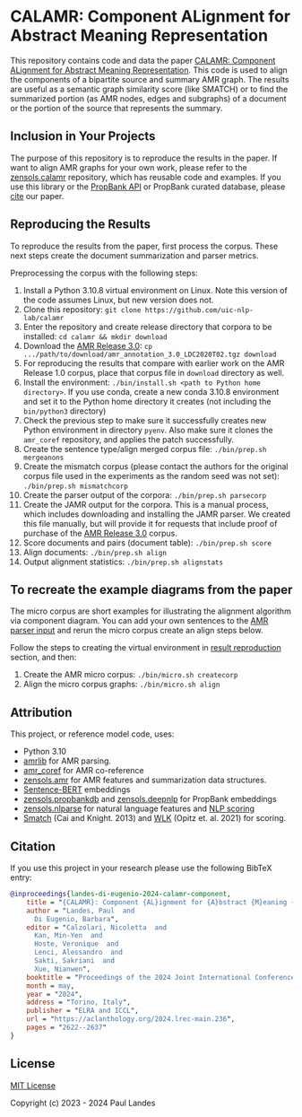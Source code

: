 # CALAMR: Component ALignment for Abstract Meaning Representation

This repository contains code and data the paper [CALAMR: Component ALignment
for Abstract Meaning Representation].  This code is used to align the
components of a bipartite source and summary AMR graph.  The results are useful
as a semantic graph similarity score (like SMATCH) or to find the summarized
portion (as AMR nodes, edges and subgraphs) of a document or the portion of the
source that represents the summary.


## Inclusion in Your Projects

The purpose of this repository is to reproduce the results in the paper.  If
want to align AMR graphs for your own work, please refer to the
[zensols.calamr] repository, which has reusable code and examples.  If you use
this library or the [PropBank API] or PropBank curated database, please
[cite](#citation) our paper.


## Reproducing the Results

To reproduce the results from the paper, first process the corpus.  These next
steps create the document summarization and parser metrics.

Preprocessing the corpus with the following steps:

1. Install a Python 3.10.8 virtual environment on Linux.  Note this version of
   the code assumes Linux, but new version does not.
1. Clone this repository: `git clone https://github.com/uic-nlp-lab/calamr`
1. Enter the repository and create release directory that corpora to be
   installed: `cd calamr && mkdir download`
1. Download the [AMR Release 3.0]:
   `cp .../path/to/download/amr_annotation_3.0_LDC2020T02.tgz download`
1. For reproducing the results that compare with earlier work on the AMR
   Release 1.0 corpus, place that corpus file in `download` directory as well.
1. Install the environment: `./bin/install.sh <path to Python home directory>`.
   If you use conda, create a new conda 3.10.8 environment and set it to the
   Python home directory it creates (not including the `bin/python3` directory)
1. Check the previous step to make sure it successfully creates new Python
   environment in directory `pyenv`.  Also make sure it clones the `amr_coref`
   repository, and applies the patch successfully.
1. Create the sentence type/align merged corpus file:
   `./bin/prep.sh mergeanons`
1. Create the mismatch corpus (please contact the authors for the original
   corpus file used in the experiments as the random seed was not set):
   `./bin/prep.sh mismatchcorp`
1. Create the parser output of the corpora: `./bin/prep.sh parsecorp`
1. Create the JAMR output for the corpora.  This is a manual process, which
   includes downloading and installing the JAMR parser.  We created this file
   manually, but will provide it for requests that include proof of purchase of
   the [AMR Release 3.0] corpus.
1. Score documents and pairs (document table): `./bin/prep.sh score`
1. Align documents: `./bin/prep.sh align`
1. Output alignment statistics: `./bin/prep.sh alignstats`


## To recreate the example diagrams from the paper

The micro corpus are short examples for illustrating the alignment algorithm
via component diagram.  You can add your own sentences to the [AMR parser
input](corpus/amr-micro-summary.json) and rerun the micro corpus create an
align steps below.

Follow the steps to creating the virtual environment in [result
reproduction](#reproducing-the-results) section, and then:
1. Create the AMR micro corpus: `./bin/micro.sh createcorp`
1. Align the micro corpus graphs: `./bin/micro.sh align`


## Attribution

This project, or reference model code, uses:

* Python 3.10
* [amrlib] for AMR parsing.
* [amr_coref] for AMR co-reference
* [zensols.amr] for AMR features and summarization data structures.
* [Sentence-BERT] embeddings
* [zensols.propbankdb] and [zensols.deepnlp] for PropBank embeddings
* [zensols.nlparse] for natural language features and [NLP scoring]
* [Smatch] (Cai and Knight. 2013) and [WLK] (Opitz et. al. 2021) for scoring.


## Citation

If you use this project in your research please use the following BibTeX entry:

```bibtex
@inproceedings{landes-di-eugenio-2024-calamr-component,
    title = "{CALAMR}: Component {AL}ignment for {A}bstract {M}eaning {R}epresentation",
    author = "Landes, Paul  and
      Di Eugenio, Barbara",
    editor = "Calzolari, Nicoletta  and
      Kan, Min-Yen  and
      Hoste, Veronique  and
      Lenci, Alessandro  and
      Sakti, Sakriani  and
      Xue, Nianwen",
    booktitle = "Proceedings of the 2024 Joint International Conference on Computational Linguistics, Language Resources and Evaluation (LREC-COLING 2024)",
    month = may,
    year = "2024",
    address = "Torino, Italy",
    publisher = "ELRA and ICCL",
    url = "https://aclanthology.org/2024.lrec-main.236",
    pages = "2622--2637"
}
```


## License

[MIT License](LICENSE.md)

Copyright (c) 2023 - 2024 Paul Landes


<!-- links -->
[AMR Release 3.0]: https://catalog.ldc.upenn.edu/LDC2020T02
[zensols.calamr]: https://github.com/plandes/calamr
[zensols.propbankdb]: https://github.com/plandes/propbankdb
[PropBank API]: https://github.com/plandes/propbankdb

[CALAMR: Component ALignment for Abstract Meaning Representation]: https://example.com

[amrlib]: https://github.com/bjascob/amrlib
[amr_coref]: https://github.com/bjascob/amr_coref
[spaCy]: https://spacy.io
[Smatch]: https://github.com/snowblink14/smatch
[WLK]: https://github.com/flipz357/weisfeiler-leman-amr-metrics
[zensols.nlparse]: https://github.com/plandes/nlparse
[NLP scoring]: https://plandes.github.io/nlparse/api/zensols.nlp.html#zensols-nlp-score
[Sentence-BERT]: https://www.sbert.net
[zensols.amr]: https://github.com/plandes/amr
[zensols.deepnlp]: https://github.com/plandes/deepnlp
[zensols.propbankdb]: https://github.com/plandes/propbankdb
